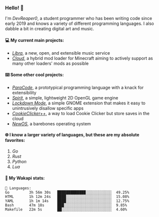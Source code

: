 ### Hello! 👋

I'm _DevReaper0_, a student programmer who has been writing code since early 2019 and knows a variety of different programming languages. I also dabble a bit in creating digital art and music.

#### 💻 My current main projects:

-   _[Libra](https://github.com/LibraMusic)_, a new, open, and extensible music service
-   _[Cloud](https://github.com/CloudLoaderMC/CloudLoader)_, a hybrid mod loader for Minecraft aiming to actively support as many other loaders' mods as possible

#### ⌨️ Some other cool projects:

-   _[ParaCode](https://github.com/ParaCodeLang/ParaCode)_, a prototypical programming language with a knack for extensibility
-   _[Spirit](https://gitlab.com/DevReaper0/SpiritEngine)_, a simple, lightweight 2D OpenGL game engine
-   _[Lockdown Mode](https://github.com/DevReaper0/GNOME-LockdownMode)_, a simple GNOME extension that makes it easy to unintrusively disallow specific apps
-   _[CookieClicker++](https://github.com/DevReaper0/CookieClickerPlusPlus)_, a way to load Cookie Clicker but store saves in the cloud
-   _[NewOS](https://github.com/DevReaper0/NewOS)_, a barebones operating system

#### 🌐 I know a larger variety of languages, but these are my absolute favorites:

1. _Go_
2. _Rust_
3. _Python_
4. _Lua_

#### 📡 My Wakapi stats:

```text
💾 Languages:
Go         3h 56m 30s   █████████████░░░░░░░░░░░░  49.25%
HTML       1h 12m 24s   ████░░░░░░░░░░░░░░░░░░░░░  15.08%
YAML       1h 1m 14s    ████░░░░░░░░░░░░░░░░░░░░░  12.75%
Bash       47m 18s      ███░░░░░░░░░░░░░░░░░░░░░░  9.85%
Makefile   22m 5s       ██░░░░░░░░░░░░░░░░░░░░░░░  4.60%
```
